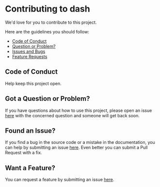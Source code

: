 # Contributing to dash

We'd love for you to contribute to this project.

Here are the guidelines you should follow:

 - [Code of Conduct](#coc)
 - [Question or Problem?](#question)
 - [Issues and Bugs](#issue)
 - [Feature Requests](#feature)

## <a name="coc"></a> Code of Conduct

Help keep this project open.

## <a name="question"></a> Got a Question or Problem?

If you have questions about how to use this project, please open an issue [here](https://github.com/prakashdanish/dash/issues) with the concerned question and someone will get back soon.

## <a name="issue"></a> Found an Issue?

If you find a bug in the source code or a mistake in the documentation, you can help by
submitting an issue [here](https://github.com/prakashdanish/dash/issues). Even better you can submit a Pull Request
with a fix.

## <a name="feature"></a> Want a Feature?

You can request a feature by submitting an issue [here](https://github.com/prakashdanish/dash/issues).
